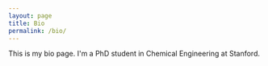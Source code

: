 ```yaml
---
layout: page
title: Bio
permalink: /bio/
---
```


This is my bio page. I'm a PhD student in Chemical Engineering at Stanford.
